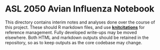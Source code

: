 # ASL 2050 Avian Influenza Notebook

This directory contains interim notes and analyses done over the course of
this project. These should R markdown files, and use
**[knitcitations]()** for reference management. Fully developed write-ups may be moved elsewhere.  Both HTML and markdown outputs should be retained in the repository,
so as to keep outputs as the core codebase may change.
